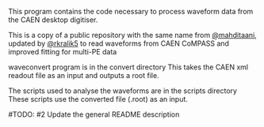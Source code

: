 This program contains the code necessary to process waveform data from the CAEN desktop digitiser.

This is a copy of a public repository with the same name from [@mahditaani](https://github.com/mahditaani), updated by [@rkralik5](https://github.com/rkralik5) to read waveforms from CAEN CoMPASS and improved fitting for multi-PE data


waveconvert program is in the convert directory
    This takes the CAEN xml readout file as an input and outputs a root file.

The scripts used to analyse the waveforms are in the scripts directory
    These scripts use the converted file (.root) as an input.

#TODO: #2 Update the general README description